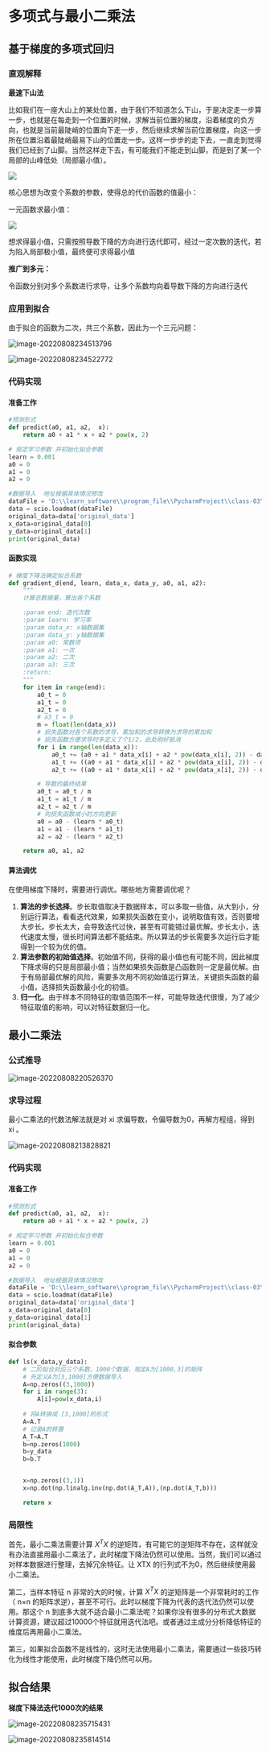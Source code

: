 # 多项式与最小二乘法

## 基于梯度的多项式回归

### 直观解释

**最速下山法**

比如我们在一座大山上的某处位置，由于我们不知道怎么下山，于是决定走一步算一步，也就是在每走到一个位置的时候，求解当前位置的梯度，沿着梯度的负方向，也就是当前最陡峭的位置向下走一步，然后继续求解当前位置梯度，向这一步所在位置沿着最陡峭最易下山的位置走一步。这样一步步的走下去，一直走到觉得我们已经到了山脚。当然这样走下去，有可能我们不能走到山脚，而是到了某一个局部的山峰低处（局部最小值）。

![](https://img-blog.csdnimg.cn/img_convert/0fb286ba81f67fa2d98b72509021a34b.png)

核心思想为改变个系数的参数，使得总的代价函数的值最小：

一元函数求最小值：

![](https://img-blog.csdnimg.cn/20210821153709833.png?x-oss-process=image/watermark,type_ZmFuZ3poZW5naGVpdGk,shadow_10,text_aHR0cHM6Ly9ibG9nLmNzZG4ubmV0L0hpV2FuZ1dlbkJpbmc=,size_16,color_FFFFFF,t_70)

想求得最小值，只需按照导数下降的方向进行迭代即可，经过一定次数的迭代，若为陷入局部极小值，最终便可求得最小值

**推广到多元：**

令函数分别对多个系数进行求导，让多个系数均向着导数下降的方向进行迭代

### 应用到拟合

由于拟合的函数为二次，共三个系数，因此为一个三元问题：

![image-20220808234513796](多项式和最小二乘法.assets/image-20220808234513796.png)

![image-20220808234522772](多项式和最小二乘法.assets/image-20220808234522772.png)

### 代码实现

#### 准备工作

```python
#预测形式
def predict(a0, a1, a2,  x):
    return a0 + a1 * x + a2 * pow(x, 2)

# 规定学习参数 并初始化拟合参数
learn = 0.001
a0 = 0
a1 = 0
a2 = 0

#数据导入  地址根据具体情况修改
dataFile = 'D:\\learn_software\\program_file\\PycharmProject\\class-03\\original_data.mat'
data = scio.loadmat(dataFile)
original_data=data['original_data']
x_data=original_data[0]
y_data=original_data[1]
print(original_data)

```

#### 函数实现

```python
# 梯度下降法确定拟合系数
def gradient_d(end, learn, data_x, data_y, a0, a1, a2):
    """
    计算总数据量，算出各个系数

    :param end: 迭代次数
    :param learn: 学习率
    :param data_x: x轴数据集
    :param data_y: y轴数据集
    :param a0: 常数项
    :param a1: 一次
    :param a2: 二次
    :param a3: 三次
    :return:
    """
    for item in range(end):
        a0_t = 0
        a1_t = 0
        a2_t = 0
        # a3_t = 0
        m = float(len(data_x))
        # 损失函数对各个系数的求导，累加和的求导转换为求导的累加和
        # 损失函数方便求导时多定义了个1/2，此处刚好抵消
        for i in range(len(data_x)):
            a0_t += (a0 + a1 * data_x[i] + a2 * pow(data_x[i], 2)) - data_y[i]
            a1_t += ((a0 + a1 * data_x[i] + a2 * pow(data_x[i], 2)) - data_y[i]) * data_x[i]
            a2_t += ((a0 + a1 * data_x[i] + a2 * pow(data_x[i], 2)) - data_y[i]) * pow(data_x[i], 2)

        # 导数的最终结果
        a0_t = a0_t / m
        a1_t = a1_t / m
        a2_t = a2_t / m
        # 向损失函数减小的方向更新
        a0 = a0 - (learn * a0_t)
        a1 = a1 - (learn * a1_t)
        a2 = a2 - (learn * a2_t)

    return a0, a1, a2
```

#### 算法调优

在使用梯度下降时，需要进行调优。哪些地方需要调优呢？

1. **算法的步长选择**。步长取值取决于数据样本，可以多取一些值，从大到小，分别运行算法，看看迭代效果，如果损失函数在变小，说明取值有效，否则要增大步长。步长太大，会导致迭代过快，甚至有可能错过最优解。步长太小，迭代速度太慢，很长时间算法都不能结束。所以算法的步长需要多次运行后才能得到一个较为优的值。
2. **算法参数的初始值选择**。初始值不同，获得的最小值也有可能不同，因此梯度下降求得的只是局部最小值；当然如果损失函数是凸函数则一定是最优解。由于有局部最优解的风险，需要多次用不同初始值运行算法，关键损失函数的最小值，选择损失函数最小化的初值。
3. **归一化**。由于样本不同特征的取值范围不一样，可能导致迭代很慢，为了减少特征取值的影响，可以对特征数据归一化。

## 最小二乘法

### 公式推导

![image-20220808220526370](多项式和最小二乘法.assets/image-20220808220526370.png)

### 求导过程

最小二乘法的代数法解法就是对 xi 求偏导数，令偏导数为0，再解方程组，得到 xi 。

![image-20220808213828821](多项式和最小二乘法.assets/image-20220808213828821.png)

### 代码实现

#### 准备工作

```python
#预测形式
def predict(a0, a1, a2,  x):
    return a0 + a1 * x + a2 * pow(x, 2)

# 规定学习参数 并初始化拟合参数
learn = 0.001
a0 = 0
a1 = 0
a2 = 0

#数据导入  地址根据具体情况修改
dataFile = 'D:\\learn_software\\program_file\\PycharmProject\\class-03\\original_data.mat'
data = scio.loadmat(dataFile)
original_data=data['original_data']
x_data=original_data[0]
y_data=original_data[1]
print(original_data)


```

#### 拟合参数

```python
def ls(x_data,y_data):
    # 二阶拟合对应三个系数，1000个数据，规定A为[1000,3]的矩阵
    # 先定义A为[3,1000]方便数据导入
    A=np.zeros((3,1000))
    for i in range(3):
        A[i]=pow(x_data,i)
        
    # 将A转换成 [3,1000]的形式
    A=A.T
    # 记录A的转置
    A_T=A.T
    b=np.zeros(1000)
    b=y_data
    b=b.T


    x=np.zeros((3,1))
    x=np.dot(np.linalg.inv(np.dot(A_T,A)),(np.dot(A_T,b)))

    return x
```

### 局限性

首先，最小二乘法需要计算 $X^TX$ 的逆矩阵，有可能它的逆矩阵不存在，这样就没有办法直接用最小二乘法了，此时梯度下降法仍然可以使用。当然，我们可以通过对样本数据进行整理，去掉冗余特征。让 XTX 的行列式不为0，然后继续使用最小二乘法。

第二，当样本特征 n 非常的大的时候，计算 $X^TX$ 的逆矩阵是一个非常耗时的工作（ n×n 的矩阵求逆），甚至不可行。此时以梯度下降为代表的迭代法仍然可以使用。那这个 n 到底多大就不适合最小二乘法呢？如果你没有很多的分布式大数据计算资源，建议超过10000个特征就用迭代法吧。或者通过主成分分析降低特征的维度后再用最小二乘法。

第三，如果拟合函数不是线性的，这时无法使用最小二乘法，需要通过一些技巧转化为线性才能使用，此时梯度下降仍然可以用。

## 拟合结果

**梯度下降法迭代1000次的结果**

![image-20220808235715431](多项式和最小二乘法.assets/image-20220808235715431.png)

![image-20220808235814514](多项式和最小二乘法.assets/image-20220808235814514.png)

